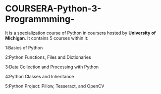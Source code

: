 # COURSERA-Python-3-Programmming-
It is a specialization course of Python in coursera hosted by **University of Michigan**.
It contains 5 courses within it:

1:Basics of Python

2:Python Functions, Files and Dictionaries

3:Data Collection and Processing with Python

4:Python Classes and Inheritance

5:Python Project: Pillow, Tesseract, and OpenCV

